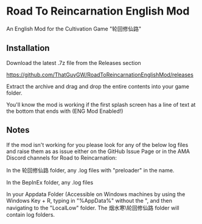# Road To Reincarnation English Mod

An English Mod for the Cultivation Game "轮回修仙路"

## Installation

Download the latest .7z file from the Releases section

https://github.com/ThatGuyGW/RoadToReincarnationEnglishMod/releases

Extract the archive and drag and drop the entire contents into your game folder.

You'll know the mod is working if the first splash screen has a line of text at the bottom that ends with (ENG Mod Enabled!)

## Notes

If the mod isn't working for you please look for any of the below log files and raise them as as issue either on the GitHub Issue Page or in the AMA Discord channels for Road to Reincarnation:

In the 轮回修仙路 folder, any .log files with "preloader" in the name.

In the BepInEx folder, any .log files

In your Appdata Folder (Accessible on Windows machines by using the Windows Key + R, typing in "%AppData%" without the ", and then navigating to the "LocalLow" folder. The 烟水寒\轮回修仙路 folder will contain log folders.

